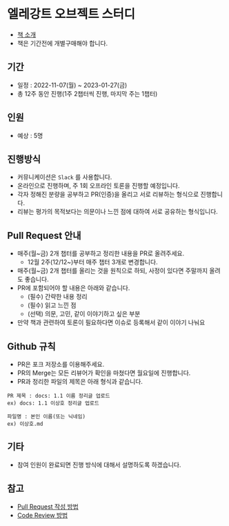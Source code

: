 # 엘레강트 오브젝트 스터디

- [책 소개](https://www.aladin.co.kr/search/wsearchresult.aspx?SearchTarget=All&SearchWord=%EC%97%98%EB%A0%88%EA%B0%95%ED%8A%B8+%EC%98%A4%EB%B8%8C%EC%A0%9D%ED%8A%B8&x=0&y=0)
- 책은 기간전에 개별구매해야 합니다.

## 기간

- 일정 : 2022-11-07(월) ~ 2023-01-27(금)
- 총 12주 동안 진행(1주 2챕터씩 진행, 마지막 주는 1챕터)

## 인원

- 예상 : 5명

## 진행방식

- 커뮤니케이션은 `Slack` 를 사용합니다.
- 온라인으로 진행하며, 주 1회 오프라인 토론을 진행할 예정입니다.
- 각자 정해진 분량을 공부하고 PR(인증)을 올리고 서로 리뷰하는 형식으로 진행합니다.
- 리뷰는 평가의 목적보다는 의문이나 느낀 점에 대하여 서로 공유하는 형식입니다.

## Pull Request 안내

- 매주(월~금) 2개 챕터를 공부하고 정리한 내용을 PR로 올려주세요.
  - 12월 2주(12/12~)부터 매주 챕터 3개로 변경합니다.
- 매주(월~금) 2개 챕터를 올리는 것을 원칙으로 하되, 사정이 있다면 주말까지 올려도 좋습니다.
- PR에 포함되어야 할 내용은 아래와 같습니다.
  - (필수) 간략한 내용 정리
  - (필수) 읽고 느낀 점
  - (선택) 의문, 고민, 같이 이야기하고 싶은 부분
- 만약 책과 관련하여 토론이 필요하다면 이슈로 등록해서 같이 이야기 나눠요

## Github 규칙

- PR은 포크 저장소를 이용해주세요.
- PR의 Merge는 모든 리뷰어가 확인을 마쳤다면 월요일에 진행합니다.
- PR과 정리한 파일의 제목은 아래 형식과 같습니다.

```
PR 제목 : docs: 1.1 이름 정리글 업로드
ex) docs: 1.1 이상호 정리글 업로드

파일명 : 본인 이름(또는 닉네임)
ex) 이상호.md
```

## 기타

- 참여 인원이 완료되면 진행 방식에 대해서 설명하도록 하겠습니다.

## 참고

- [Pull Request 작성 방법](https://github.com/bithumb-study/notification/blob/main/pull-request.md)
- [Code Review 방법](https://github.com/bithumb-study/notification/blob/main/code-review.md)
